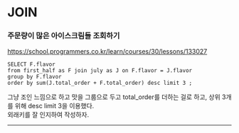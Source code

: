 # JOIN
  
### 주문량이 많은 아이스크림들 조회하기
https://school.programmers.co.kr/learn/courses/30/lessons/133027
```mysql
SELECT F.flavor
from first_half as F join july as J on F.flavor = J.flavor
group by F.flavor
order by sum(J.total_order + F.total_order) desc limit 3 ;
```
그냥 조인 느낌으로 하고 맛을 그룹으로 두고 total_order를 더하는 걸로 하고, 상위 3개를 위해 desc limit 3을 이용했다.  
외래키를 잘 인지하여 작성하자.  

---

